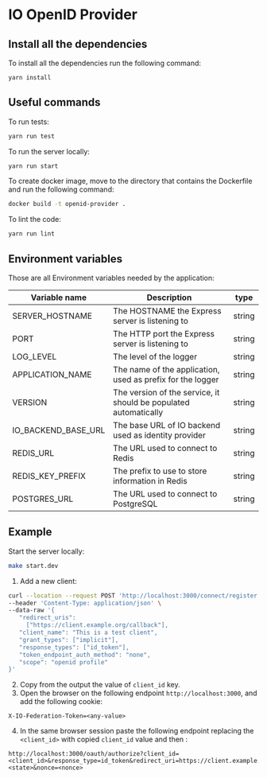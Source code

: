 # IO OpenID Provider

## Install all the dependencies

To install all the dependencies run the following command:

``` sh
yarn install
```

## Useful commands

To run tests:

``` sh
yarn run test
```

To run the server locally:

``` sh
yarn run start
```

To create docker image, move to the directory that contains the Dockerfile and run the following command:

``` sh
docker build -t openid-provider .
```

To lint the code:

``` sh
yarn run lint
```

## Environment variables

Those are all Environment variables needed by the application:

| Variable name       | Description                                                      | type   |
|---------------------|------------------------------------------------------------------|--------|
| SERVER_HOSTNAME     | The HOSTNAME the Express server is listening to                  | string |
| PORT                | The HTTP port the Express server is listening to                 | string |
| LOG_LEVEL           | The level of the logger                                          | string |
| APPLICATION_NAME    | The name of the application, used as prefix for the logger       | string |
| VERSION             | The version of the service, it should be populated automatically | string |
| IO_BACKEND_BASE_URL | The base URL of IO backend used as identity provider             | string |
| REDIS_URL           | The URL used to connect to Redis                                 | string |
| REDIS_KEY_PREFIX    | The prefix to use to store information in Redis                  | string |
| POSTGRES_URL        | The URL used to connect to PostgreSQL                            | string |


## Example
Start the server locally:

``` sh
make start.dev
```
1. Add a new client:

``` sh
curl --location --request POST 'http://localhost:3000/connect/register' \
--header 'Content-Type: application/json' \
--data-raw '{
   "redirect_uris":
     ["https://client.example.org/callback"],
   "client_name": "This is a test client",
   "grant_types": ["implicit"],
   "response_types": ["id_token"],
   "token_endpoint_auth_method": "none",
   "scope": "openid profile"
}'
```

2. Copy from the output the value of `client_id` key.
3. Open the browser on the following endpoint `http://localhost:3000`, and add the following cookie:

```
X-IO-Federation-Token=<any-value>
```

4. In the same browser session paste the following endpoint replacing the `<client_id>` with copied `client_id` value and then :

```
http://localhost:3000/oauth/authorize?client_id=<client_id>&response_type=id_token&redirect_uri=https://client.example.org/callback&scope=openid&state=<state>&nonce=<nonce>
```
